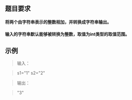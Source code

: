 ##  题目要求   
#### 将两个由字符串表示的整数相加，并转换成字符串输出。
#### 输入的字符串默认能够被转换为整数，取值为int类型的取值范围。


##  示例
>输入：

> s1="1"
> s2="2"

>输出：

>  "3"
